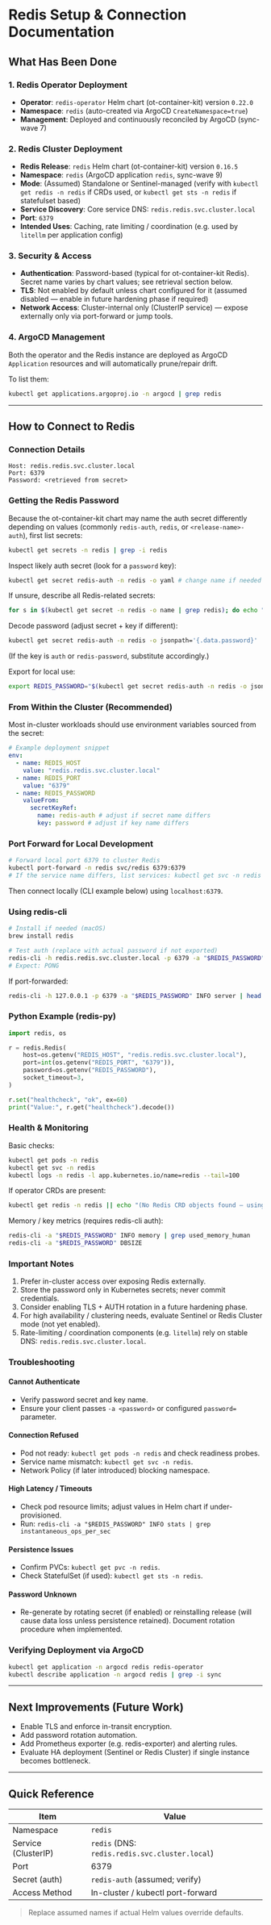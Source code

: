 # Redis Setup & Connection Documentation

## What Has Been Done

### 1. Redis Operator Deployment

- **Operator**: `redis-operator` Helm chart (ot-container-kit) version `0.22.0`
- **Namespace**: `redis` (auto-created via ArgoCD `CreateNamespace=true`)
- **Management**: Deployed and continuously reconciled by ArgoCD (sync-wave 7)

### 2. Redis Cluster Deployment

- **Redis Release**: `redis` Helm chart (ot-container-kit) version `0.16.5`
- **Namespace**: `redis` (ArgoCD application `redis`, sync-wave 9)
- **Mode**: (Assumed) Standalone or Sentinel-managed (verify with `kubectl get redis -n redis` if CRDs used, or `kubectl get sts -n redis` if statefulset based)
- **Service Discovery**: Core service DNS: `redis.redis.svc.cluster.local`
- **Port**: `6379`
- **Intended Uses**: Caching, rate limiting / coordination (e.g. used by `litellm` per application config)

### 3. Security & Access

- **Authentication**: Password-based (typical for ot-container-kit Redis). Secret name varies by chart values; see retrieval section below.
- **TLS**: Not enabled by default unless chart configured for it (assumed disabled — enable in future hardening phase if required)
- **Network Access**: Cluster-internal only (ClusterIP service) — expose externally only via port-forward or jump tools.

### 4. ArgoCD Management

Both the operator and the Redis instance are deployed as ArgoCD `Application` resources and will automatically prune/repair drift.

To list them:

```bash
kubectl get applications.argoproj.io -n argocd | grep redis
```

---

## How to Connect to Redis

### Connection Details

```
Host: redis.redis.svc.cluster.local
Port: 6379
Password: <retrieved from secret>
```

### Getting the Redis Password

Because the ot-container-kit chart may name the auth secret differently depending on values (commonly `redis-auth`, `redis`, or `<release-name>-auth`), first list secrets:

```bash
kubectl get secrets -n redis | grep -i redis
```

Inspect likely auth secret (look for a `password` key):

```bash
kubectl get secret redis-auth -n redis -o yaml # change name if needed
```

If unsure, describe all Redis-related secrets:

```bash
for s in $(kubectl get secret -n redis -o name | grep redis); do echo "--- $s"; kubectl get $s -n redis -o jsonpath='{.data}' | jq .; echo; done
```

Decode password (adjust secret + key if different):

```bash
kubectl get secret redis-auth -n redis -o jsonpath='{.data.password}' | base64 -d
```

(If the key is `auth` or `redis-password`, substitute accordingly.)

Export for local use:

```bash
export REDIS_PASSWORD="$(kubectl get secret redis-auth -n redis -o jsonpath='{.data.password}' | base64 -d)"
```

### From Within the Cluster (Recommended)

Most in-cluster workloads should use environment variables sourced from the secret:

```yaml
# Example deployment snippet
env:
  - name: REDIS_HOST
    value: "redis.redis.svc.cluster.local"
  - name: REDIS_PORT
    value: "6379"
  - name: REDIS_PASSWORD
    valueFrom:
      secretKeyRef:
        name: redis-auth # adjust if secret name differs
        key: password # adjust if key name differs
```

### Port Forward for Local Development

```bash
# Forward local port 6379 to cluster Redis
kubectl port-forward -n redis svc/redis 6379:6379
# If the service name differs, list services: kubectl get svc -n redis
```

Then connect locally (CLI example below) using `localhost:6379`.

### Using redis-cli

```bash
# Install if needed (macOS)
brew install redis

# Test auth (replace with actual password if not exported)
redis-cli -h redis.redis.svc.cluster.local -p 6379 -a "$REDIS_PASSWORD" PING
# Expect: PONG
```

If port-forwarded:

```bash
redis-cli -h 127.0.0.1 -p 6379 -a "$REDIS_PASSWORD" INFO server | head
```

### Python Example (redis-py)

```python
import redis, os

r = redis.Redis(
    host=os.getenv("REDIS_HOST", "redis.redis.svc.cluster.local"),
    port=int(os.getenv("REDIS_PORT", "6379")),
    password=os.getenv("REDIS_PASSWORD"),
    socket_timeout=3,
)

r.set("healthcheck", "ok", ex=60)
print("Value:", r.get("healthcheck").decode())
```

### Health & Monitoring

Basic checks:

```bash
kubectl get pods -n redis
kubectl get svc -n redis
kubectl logs -n redis -l app.kubernetes.io/name=redis --tail=100
```

If operator CRDs are present:

```bash
kubectl get redis -n redis || echo "(No Redis CRD objects found — using raw Helm chart resources)"
```

Memory / key metrics (requires redis-cli auth):

```bash
redis-cli -a "$REDIS_PASSWORD" INFO memory | grep used_memory_human
redis-cli -a "$REDIS_PASSWORD" DBSIZE
```

### Important Notes

1. Prefer in-cluster access over exposing Redis externally.
2. Store the password only in Kubernetes secrets; never commit credentials.
3. Consider enabling TLS + AUTH rotation in a future hardening phase.
4. For high availability / clustering needs, evaluate Sentinel or Redis Cluster mode (not yet enabled).
5. Rate-limiting / coordination components (e.g. `litellm`) rely on stable DNS: `redis.redis.svc.cluster.local`.

### Troubleshooting

#### Cannot Authenticate

- Verify password secret and key name.
- Ensure your client passes `-a <password>` or configured `password=` parameter.

#### Connection Refused

- Pod not ready: `kubectl get pods -n redis` and check readiness probes.
- Service name mismatch: `kubectl get svc -n redis`.
- Network Policy (if later introduced) blocking namespace.

#### High Latency / Timeouts

- Check pod resource limits; adjust values in Helm chart if under-provisioned.
- Run: `redis-cli -a "$REDIS_PASSWORD" INFO stats | grep instantaneous_ops_per_sec`

#### Persistence Issues

- Confirm PVCs: `kubectl get pvc -n redis`.
- Check StatefulSet (if used): `kubectl get sts -n redis`.

#### Password Unknown

- Re-generate by rotating secret (if enabled) or reinstalling release (will cause data loss unless persistence retained). Document rotation procedure when implemented.

### Verifying Deployment via ArgoCD

```bash
kubectl get application -n argocd redis redis-operator
kubectl describe application -n argocd redis | grep -i sync
```

---

## Next Improvements (Future Work)

- Enable TLS and enforce in-transit encryption.
- Add password rotation automation.
- Add Prometheus exporter (e.g. redis-exporter) and alerting rules.
- Evaluate HA deployment (Sentinel or Redis Cluster) if single instance becomes bottleneck.

---

## Quick Reference

| Item                | Value                                          |
| ------------------- | ---------------------------------------------- |
| Namespace           | `redis`                                        |
| Service (ClusterIP) | `redis` (DNS: `redis.redis.svc.cluster.local`) |
| Port                | 6379                                           |
| Secret (auth)       | `redis-auth` (assumed; verify)                 |
| Access Method       | In-cluster / kubectl port-forward              |

> Replace assumed names if actual Helm values override defaults.
